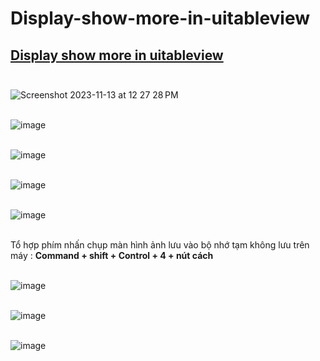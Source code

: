 # Display-show-more-in-uitableview

## [Display show more in uitableview](https://stackoverflow.com/questions/34266955/display-show-more-in-uitableview) <br><br>

![Screenshot 2023-11-13 at 12 27 28 PM](https://github.com/Experimenters1/Display-show-more-in-uitableview/assets/64000769/9fbbd12c-e884-4799-84c6-3e0f60aefadd) <br><br>

![image](https://github.com/Experimenters1/Display-show-more-in-uitableview/assets/64000769/bb088d30-7c0c-4bff-bcb7-2242df6a868f) <br><br>

![image](https://github.com/Experimenters1/Display-show-more-in-uitableview/assets/64000769/425a6024-f68a-4e54-a488-6e8321d30487) <br><br>

![image](https://github.com/Experimenters1/Display-show-more-in-uitableview/assets/64000769/aad914e5-d8bc-4c3c-a1bc-9b2a3e5939ce) <br><br>

![image](https://github.com/Experimenters1/Display-show-more-in-uitableview/assets/64000769/d623b47c-5538-445a-984e-17f10bf68280) <br><br>






Tổ hợp phím nhấn chụp màn hình ảnh lưu vào bộ nhớ tạm không lưu trên máy  : **Command + shift + Control + 4 + nút cách**  <br><br>

![image](https://github.com/Experimenters1/Display-show-more-in-uitableview/assets/64000769/93dbe230-928e-4a55-a62e-cc616370ed23)<br><br>

![image](https://github.com/Experimenters1/Display-show-more-in-uitableview/assets/64000769/ce668c93-5d1d-4525-958f-f53daad6c5d2)<br><br>

![image](https://github.com/Experimenters1/Display-show-more-in-uitableview/assets/64000769/e53a9be5-ec86-4b26-87ff-f23abf6deade)<br><br>




